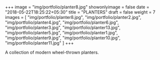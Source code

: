 +++
image = "img/portfolio/planter8.jpg"
showonlyimage = false
date = "2018-05-22T18:25:22+05:30"
title = "PLANTERS"
draft = false
weight = 7
images = [ "img/portfolio/planter8.jpg", "img/portfolio/planter2.jpg", "img/portfolio/planter4.jpg", "img/portfolio/planter6.jpg", "img/portfolio/planter3.jpg", "img/portfolio/planter13.jpg", "img/portfolio/planter5.jpg", "img/portfolio/planter1.jpg", "img/portfolio/planter9.jpg", "img/portfolio/planter10.jpg", "img/portfolio/planter11.jpg" ]
+++
<!--more-->

A collection of modern wheel-thrown planters.